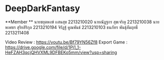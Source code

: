 # DeepDarkFantasy
**Member **
นายชยุตพงษ์ เเสนสุข 2213210020
นายณัฏฐกร สุขเจริญ 2213210038
นายพงศธร สุริยสิริกุล 2213210194
จิรัฏฐ์ คูณพันธ์ 2213210103
ธนภัทร พันธุ์สัมฤทธิ์ 2213211408

Video Review : https://youtu.be/Bf79YN56Zf8
Export Game : https://drive.google.com/file/d/1Pi1_1-HeFZAH3qcjQHVXML9DFBEKo5mm/view?usp=sharing

